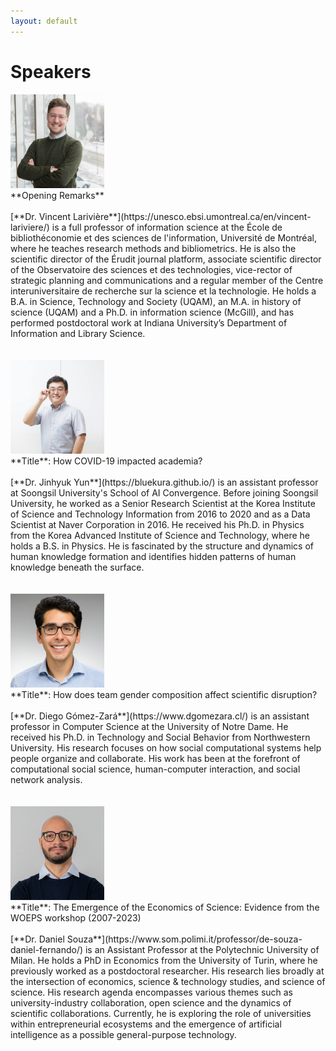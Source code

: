 ```yaml
---
layout: default
---
```


# Speakers

<div class='orgWrapper'>
  <img src="assets/images/Vincent_Lariviere.jpg" alt="Vincent Lariviere" width="150" />
<div class='bioWrapper'>
  **Opening Remarks**
<br/><br/>
[**Dr. Vincent Larivière**](https://unesco.ebsi.umontreal.ca/en/vincent-lariviere/) is a full professor of information science at the École de bibliothéconomie et des sciences de l'information, Université de Montréal, where he teaches research methods and bibliometrics. He is also the scientific director of the Érudit journal platform, associate scientific director of the Observatoire des sciences et des technologies, vice-rector of strategic planning and communications and a regular member of the Centre interuniversitaire de recherche sur la science et la technologie. He holds a B.A. in Science, Technology and Society (UQAM), an M.A. in history of science (UQAM) and a Ph.D. in information science (McGill), and has performed postdoctoral work at Indiana University’s Department of Information and Library Science.
</div>
</div>
<br/>
<br/>

<div class='orgWrapper'>
  <img src="assets/images/jinhyuk_yun.jpg" alt="Jinhyuk Yun" width="150" />
<div class='bioWrapper'>
  **Title**: How COVID-19 impacted academia?
<br/><br/>
[**Dr. Jinhyuk Yun**](https://bluekura.github.io/) is an assistant professor at Soongsil University's School of AI Convergence. Before joining Soongsil University, he worked as a Senior Research Scientist at the Korea Institute of Science and Technology Information from 2016 to 2020 and as a Data Scientist at Naver Corporation in 2016. He received his Ph.D. in Physics from the Korea Advanced Institute of Science and Technology, where he holds a B.S. in Physics. He is fascinated by the structure and dynamics of human knowledge formation and identifies hidden patterns of human knowledge beneath the surface.
</div>
</div>
<br/>
<br/>

<div class='orgWrapper'>
  <img src="assets/images/gomez-zara-hs.jpg" alt="Diego Gómez-Zará" width="150" />
<div class='bioWrapper'>
  **Title**: How does team gender composition affect scientific disruption? 
<br/><br/>
[**Dr. Diego Gómez-Zará**](https://www.dgomezara.cl/) is an assistant professor in Computer Science at the University of Notre Dame. He received his Ph.D. in Technology and Social Behavior from Northwestern University. His research focuses on how social computational systems help people organize and collaborate. His work has been at the forefront of computational social science, human-computer interaction, and social network analysis.
</div>
</div>
<br/>
<br/>


<div class='orgWrapper'>
<img src="assets/images/Daniel Souza.jpg" alt="Daniel Souza" width="150" />
<div class='bioWrapper'>
  **Title**: The Emergence of the Economics of Science: Evidence from the WOEPS workshop (2007-2023)
<br/><br/>
[**Dr. Daniel Souza**](https://www.som.polimi.it/professor/de-souza-daniel-fernando/) is an Assistant Professor at the Polytechnic University of Milan. He holds a PhD in Economics from the University of Turin, where he previously worked as a postdoctoral researcher. His research lies broadly at the intersection of economics, science & technology studies, and science of science. His research agenda encompasses various themes such as university-industry collaboration, open science and the dynamics of scientific collaborations. Currently, he is exploring the role of universities within entrepreneurial ecosystems and the emergence of artificial intelligence as a possible general-purpose technology.
</div>
</div>
<br/>
<br/>
